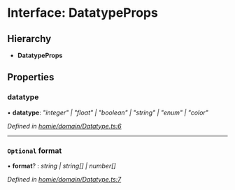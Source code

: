 # Interface: DatatypeProps

## Hierarchy

* **DatatypeProps**

## Properties

###  datatype

• **datatype**: *"integer" | "float" | "boolean" | "string" | "enum" | "color"*

*Defined in [homie/domain/Datatype.ts:6](https://github.com/AlejandroHerr/homieiot.ts/blob/15259b3/src/homie/domain/Datatype.ts#L6)*

___

### `Optional` format

• **format**? : *string | string[] | number[]*

*Defined in [homie/domain/Datatype.ts:7](https://github.com/AlejandroHerr/homieiot.ts/blob/15259b3/src/homie/domain/Datatype.ts#L7)*
